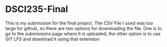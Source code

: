 # DSCI235-Final

This is my submission for the final project.
The CSV File I used was too large for github, so there are two options for downloading the file. One is to go to the submissions page where it is uploaded, the other option is to use GIT LFS and download it using that extension
